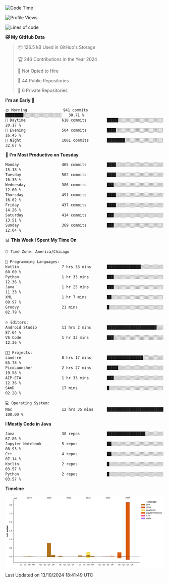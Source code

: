 <!--START_SECTION:waka-->
![Code Time](http://img.shields.io/badge/Code%20Time-668%20hrs%2050%20mins-blue)

![Profile Views](http://img.shields.io/badge/Profile%20Views-1-blue)

![Lines of code](https://img.shields.io/badge/From%20Hello%20World%20I%27ve%20Written-4.8%20million%20lines%20of%20code-blue)

**🐱 My GitHub Data** 

> 📦 126.5 kB Used in GitHub's Storage 
 > 
> 🏆 246 Contributions in the Year 2024
 > 
> 🚫 Not Opted to Hire
 > 
> 📜 44 Public Repositories 
 > 
> 🔑 6 Private Repositories 
 > 
**I'm an Early 🐤** 

```text
🌞 Morning                941 commits         ████████░░░░░░░░░░░░░░░░░   30.71 % 
🌆 Daytime                618 commits         █████░░░░░░░░░░░░░░░░░░░░   20.17 % 
🌃 Evening                504 commits         ████░░░░░░░░░░░░░░░░░░░░░   16.45 % 
🌙 Night                  1001 commits        ████████░░░░░░░░░░░░░░░░░   32.67 % 
```
📅 **I'm Most Productive on Tuesday** 

```text
Monday                   465 commits         ████░░░░░░░░░░░░░░░░░░░░░   15.18 % 
Tuesday                  502 commits         ████░░░░░░░░░░░░░░░░░░░░░   16.38 % 
Wednesday                386 commits         ███░░░░░░░░░░░░░░░░░░░░░░   12.60 % 
Thursday                 491 commits         ████░░░░░░░░░░░░░░░░░░░░░   16.02 % 
Friday                   437 commits         ████░░░░░░░░░░░░░░░░░░░░░   14.26 % 
Saturday                 414 commits         ███░░░░░░░░░░░░░░░░░░░░░░   13.51 % 
Sunday                   369 commits         ███░░░░░░░░░░░░░░░░░░░░░░   12.04 % 
```


📊 **This Week I Spent My Time On** 

```text
🕑︎ Time Zone: America/Chicago

💬 Programming Languages: 
Kotlin                   7 hrs 33 mins       ███████████████░░░░░░░░░░   60.00 % 
Python                   1 hr 33 mins        ███░░░░░░░░░░░░░░░░░░░░░░   12.36 % 
Java                     1 hr 25 mins        ███░░░░░░░░░░░░░░░░░░░░░░   11.33 % 
XML                      1 hr 7 mins         ██░░░░░░░░░░░░░░░░░░░░░░░   08.97 % 
Groovy                   21 mins             █░░░░░░░░░░░░░░░░░░░░░░░░   02.79 % 

🔥 Editors: 
Android Studio           11 hrs 2 mins       ██████████████████████░░░   87.64 % 
VS Code                  1 hr 33 mins        ███░░░░░░░░░░░░░░░░░░░░░░   12.36 % 

🐱‍💻 Projects: 
sand-re                  8 hrs 17 mins       ████████████████░░░░░░░░░   65.78 % 
PicoLauncher             2 hrs 27 mins       █████░░░░░░░░░░░░░░░░░░░░   19.58 % 
AIP-ETA                  1 hr 33 mins        ███░░░░░░░░░░░░░░░░░░░░░░   12.36 % 
SAnD                     17 mins             █░░░░░░░░░░░░░░░░░░░░░░░░   02.28 % 

💻 Operating System: 
Mac                      12 hrs 35 mins      █████████████████████████   100.00 % 
```

**I Mostly Code in Java** 

```text
Java                     38 repos            █████████████████░░░░░░░░   67.86 % 
Jupyter Notebook         5 repos             ██░░░░░░░░░░░░░░░░░░░░░░░   08.93 % 
C++                      4 repos             ██░░░░░░░░░░░░░░░░░░░░░░░   07.14 % 
Kotlin                   2 repos             █░░░░░░░░░░░░░░░░░░░░░░░░   03.57 % 
Python                   2 repos             █░░░░░░░░░░░░░░░░░░░░░░░░   03.57 % 
```



**Timeline**

![Lines of Code chart](https://raw.githubusercontent.com/phanijsp/phanijsp/main/assets/bar_graph.png)


 Last Updated on 13/10/2024 18:41:49 UTC
<!--END_SECTION:waka-->
